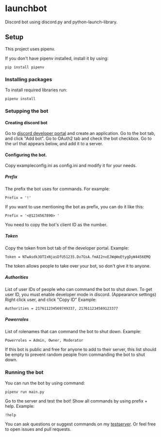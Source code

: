 # launchbot
Discord bot using discord.py and python-launch-library.


## Setup
This project uses pipenv.

If you don't have pipenv installed, install it by using:
```
pip install pipenv
```

### Installing packages

To install required libraries run:
```
pipenv install
```

### Setupping the bot

#### Creating discord bot
Go to [discord developer portal](https://discordapp.com/developers/applications/) and create an application.
Go to the bot tab, and click "Add bot".
Go to OAuth2 tab and check the bot checkbox.
Go to the url that appears below, and add it to a server.

#### Configuring the bot.
Copy exampleconfig.ini as config.ini and modify it for your needs.

##### Prefix
The prefix the bot uses for commands.
For example:
```
Prefix = '!'
```
If you want to use mentioning the bot as prefix, you can do it like this:
```
Prefix = '<@1234567890> '
```
You need to copy the bot's client ID as the number.

##### Token
Copy the token from bot tab of the developer portal.
Example:
```
Token = NTwAsdk3OTIxNjasDfU51235.Dv7GsA.fmAI2nvEJWqWeEtygDyW4456EMQ
```
The token allows people to take over your bot, so don't give it to anyone.

##### Authorities
List of user IDs of people who can command the bot to shut down.
To get user ID, you must enable developer mode in discord. (Appearance settings)
Right click user, and click "Copy ID"
Example:
```
Authorities = 217611234569749337, 217611234569123377
```

##### Powerroles
List of rolenames that can command the bot to shut down.
Example:
```
Powerroles = Admin, Owner, Moderator
```
If this bot is public and free for anyone to add to their server, this list should be empty to prevent random people from commanding the bot to shut down.

### Running the bot
You can run the bot by using command:
```
pipenv run main.py
```
Go to the server and test the bot!
Show all commands by using prefix + help.
Example:
```
!help
```


You can ask questions or suggest commands on my [testserver](https://discord.gg/zYpAFsw).
Or feel free to open issues and pull requests.
